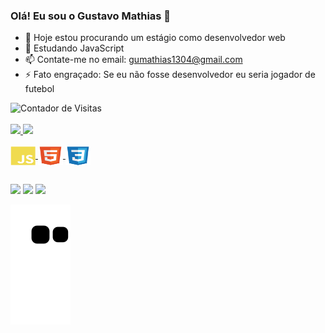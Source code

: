 ### Olá! Eu sou o Gustavo Mathias 👋

- 🔭 Hoje estou procurando um estágio como desenvolvedor web
- 🌱 Estudando JavaScript
- 📫 Contate-me no email: gumathias1304@gmail.com
- ⚡ Fato engraçado: Se eu não fosse desenvolvedor eu seria jogador de futebol

<div>
<img src="https://komarev.com/ghpvc/?username=Gustavo-Mathias&color=green" alt="Contador de Visitas" /> 
</div>
<br/>
<div>
  <a href="https://github.com/Gustavo-Mathias">
  <img height="180em" src="https://github-readme-stats.vercel.app/api?username=Gustavo-Mathias&show_icons=true&theme=dark&include_all_commits=true&count_private=true"/>
  <img height="180em" src="https://github-readme-stats.vercel.app/api/top-langs/?username=Gustavo-Mathias&layout=compact&langs_count=7&theme=dark"/>
</div>
<div style="display: inline_block"><br>
  <img align="center" alt="Rafa-Js" height="30" width="40" src="https://raw.githubusercontent.com/devicons/devicon/master/icons/javascript/javascript-plain.svg">
  <img align="center" alt="Rafa-HTML" height="30" width="40" src="https://raw.githubusercontent.com/devicons/devicon/master/icons/html5/html5-original.svg">
  <img align="center" alt="Rafa-CSS" height="30" width="40" src="https://raw.githubusercontent.com/devicons/devicon/master/icons/css3/css3-original.svg">
 </div>
  
  ##
  
<div> 
  <a href="mailto:gumathias1304@gmail.com"><img src="https://img.shields.io/badge/-Gmail-%23333?style=for-the-badge&logo=gmail&logoColor=white" target="_blank"></a>
  <a href="https://www.linkedin.com/in/gustavo-mathias-70354322a/" target="_blank"><img src="https://img.shields.io/badge/-LinkedIn-%230077B5?style=for-the-badge&logo=linkedin&logoColor=white" target="_blank"></a> 
  <a href="https://www.instagram.com/gmathias_0/" target="_blank"><img src="https://img.shields.io/badge/-Instagram-%23E4405F?style=for-the-badge&logo=instagram&logoColor=white" target="_blank"></a>


  ![Snake animation](https://github.com/Gustavo-Mathias/Gustavo-Mathias/blob/output/github-contribution-grid-snake.svg)
 
</div> 
 
          
          
          
